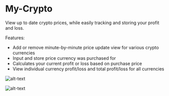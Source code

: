 # My-Crypto
View up to date crypto prices, while easily tracking and storing your profit and loss.

Features:

* Add or remove minute-by-minute price update view for various crypto currencies
* Input and store price currency was purchased for
* Calculates your current profit or loss based on purchase price
* View individual currency profit/loss and total profit/loss for all currencies


![alt-text](https://i.imgur.com/imBQh9Z.png)

![alt-text](https://i.imgur.com/9NTuhtJ.png)
